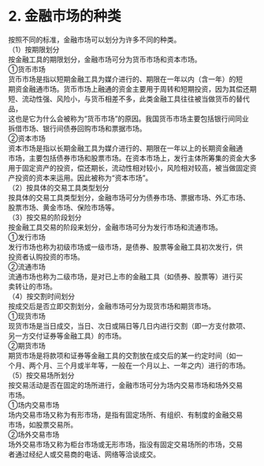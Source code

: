 # 2. 金融市场的种类

按照不同的标准，金融市场可以划分为许多不同的种类。<br />
    （1）按期限划分<br />
    按金融工具的期限划分，金融市场可分为货币市场和资本市场。<br />
    ①货币市场<br />
    货币市场是指以短期金融工具为媒介进行的、期限在一年以内（含一年）的短<br />
    期资金融通市场。货币市场上融通的资金主要用于周转和短期投资，因为其偿还期<br />
    短、流动性强、风险小，与货币相差不多，此类金融工具往往被当做货币的替代品，<br />
    这也是它为什么会被称为“货币市场”的原因。我国货币市场主要包括银行间同业<br />
    拆借市场、银行间债券回购市场和票据市场。<br />
    ②资本市场<br />
    资本市场是指以长期金融工具为媒介进行的、期限在一年以上的长期资金融通<br />
    市场，主要包括债券市场和股票市场。在资本市场上，发行主体所筹集的资金大多<br />
    用于固定资产的投资，偿还期长，流动性相对较小，风险相对较高，被当做固定资<br />
    产投资的资本来运用。因此被称为“资本市场”。<br />
    （2）按具体的交易工具类型划分<br />
    按具体的交易工具类型划分，金融市场可分为债券市场、票据市场、外汇市场、<br />
    股票市场、黄金市场、保险市场等。<br />
    （3）按交易的阶段划分<br />
    按金融工具交易的阶段来划分，金融市场可分为发行市场和流通市场。<br />
    ①发行市场<br />
    发行市场也称为初级市场或一级市场，是债券、股票等金融工具初次发行，供<br />
    投资者认购投资的市场。<br />
    ②流通市场<br />
    流通市场也称为二级市场，是对已上市的金融工具（如债券、股票等）进行买<br />
    卖转让的市场。<br />
    （4）按交割时间划分<br />
    按成交后是否立即交割划分，金融市场可分为现货市场和期货市场。<br />
    ①现货市场<br />
    现货市场是当日成交，当日、次日或隔日等几日内进行交割（即一方支付款项、<br />
    另一方交付证券等金融工具）的市场。<br />
    ②期货市场<br />
    期货市场是将款项和证券等金融工具的交割放在成交后的某一约定时间（如一<br />
    个月、两个月、三个月或半年等，一般在一个月以上、一年之内）进行的市场。<br />
    （5）按交易场所划分<br />
    按交易活动是否在固定的场所进行，金融市场可分为场内交易市场和场外交易<br />
    市场。<br />
    ①场内交易市场<br />
    场内交易市场又称为有形市场，是指有固定场所、有组织、有制度的金融交易<br />
    市场，如股票交易所。<br />
    ②场外交易市场<br />
    场外交易市场又称为柜台市场或无形市场，指没有固定交易场所的市场，交易<br />
  者通过经纪人或交易商的电话、网络等洽谈成交。